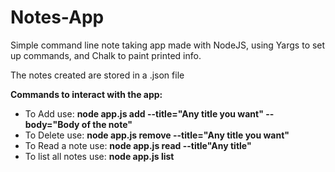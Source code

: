 # Notes-App
Simple command line note taking app made with NodeJS, using Yargs to set up commands, and Chalk to paint printed info.

The notes created are stored in a .json file

**Commands to interact with the app:**
* To Add use: __node app.js add --title="Any title you want" --body="Body of the note"__
* To Delete use: __node app.js remove --title="Any title you want"__
* To Read a note use: __node app.js read --title"Any title"__
* To list all notes use: __node app.js list__
